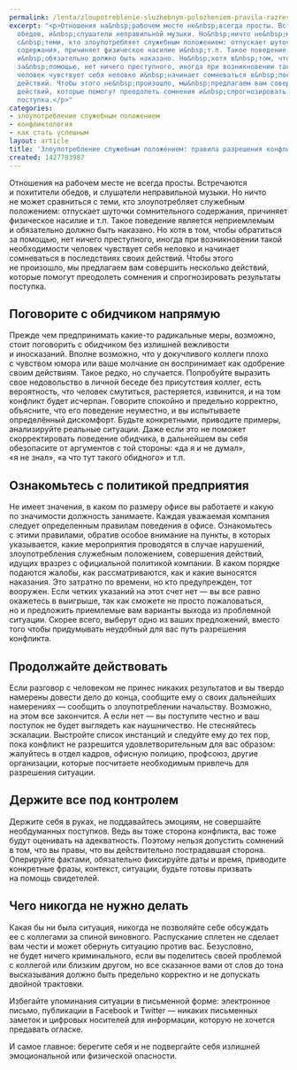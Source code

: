 ```yaml
---
permalink: /lenta/zloupotreblenie-sluzhebnym-polozheniem-pravila-razreshenija-konflikta
excerpt: "<p>Отношения на&nbsp;рабочем месте не&nbsp;всегда просты. Встречаются и&nbsp;похитители
  обедов, и&nbsp;слушатели неправильной музыки. Но&nbsp;ничто не&nbsp;может сравниться
  с&nbsp;теми, кто злоупотребляет служебным положением: отпускает шуточки сомнительного
  содержания, причиняет физическое насилие и&nbsp;т.п. Такое поведение является неприемлемым
  и&nbsp;обязательно должно быть наказано. Но&nbsp;хотя в&nbsp;том, чтобы обратиться
  за&nbsp;помощью, нет ничего преступного, иногда при возникновении такой необходимости
  человек чувствует себя неловко и&nbsp;начинает сомневаться в&nbsp;последствиях своих
  действий. Чтобы этого не&nbsp;произошло, мы&nbsp;предлагаем вам совершить несколько
  действий, которые помогут преодолеть сомнения и&nbsp;спрогнозировать результаты
  поступка.</p>"
categories:
- злоупотребление служебным положением
- конфликтология
- как стать успешным
layout: article
title: 'Злоупотребление служебным положением: правила разрешения конфликта'
created: 1427783987
---
```

Отношения на рабочем месте не всегда просты. Встречаются и похитители обедов, и слушатели неправильной музыки. Но ничто не может сравниться с теми, кто злоупотребляет служебным положением: отпускает шуточки сомнительного содержания, причиняет физическое насилие и т.п. Такое поведение является неприемлемым и обязательно должно быть наказано. Но хотя в том, чтобы обратиться за помощью, нет ничего преступного, иногда при возникновении такой необходимости человек чувствует себя неловко и начинает сомневаться в последствиях своих действий. Чтобы этого не произошло, мы предлагаем вам совершить несколько действий, которые помогут преодолеть сомнения и спрогнозировать результаты поступка.

## Поговорите с обидчиком напрямую ##

Прежде чем предпринимать какие-то радикальные меры, возможно, стоит поговорить с обидчиком без излишней вежливости и иносказаний. Вполне возможно, что у докучливого коллеги плохо с чувством юмора или ваше молчание он воспринимает как одобрение своим действиям. Такое редко, но случается. Попробуйте выразить свое недовольство в личной беседе без присутствия коллег, есть вероятность, что человек смутиться, растеряется, извинится, и на том конфликт будет исчерпан. Говорите спокойно и предельно корректно, объясните, что его поведение неуместно, и вы испытываете определённый дискомфорт. Будьте конкретными, приводите примеры, анализируйте реальные ситуации. Даже если это не поможет скорректировать поведение обидчика, в дальнейшем вы себя обезопасите от аргументов с той стороны: «да я и не думал», «я не знал», «а что тут такого обидного» и т.п.

## Ознакомьтесь с политикой предприятия ##

Не имеет значения, в каком по размеру офисе вы работаете и какую по значимости должность занимаете. Каждая уважаемая компания следует определенным правилам поведения в офисе. Ознакомьтесь с этими правилами, обратив особое внимание на пункты, в которых указывается, какие мероприятия проводятся в случае нарушений, злоупотребления служебным положением, совершения действий, идущих вразрез с официальной политикой компании. В каком порядке подаются жалобы, как рассматриваются, как и какие выносятся наказания. Это затратно по времени, но кто предупрежден, тот вооружен. Если четких указаний на этот счет нет — вы все равно окажетесь в выигрыше, так как сможете не просто пожаловаться, но и предложить приемлемые вам варианты выхода из проблемной ситуации. Скорее всего, выберут одно из ваших предложений, вместо того чтобы придумывать неудобный для вас путь разрешения конфликта.

## Продолжайте действовать ##

Если разговор с человеком не принес никаких результатов и вы твердо намерены довести дело до конца, сообщите ему о своих дальнейших намерениях — сообщить о злоупотреблении начальству. Возможно, на этом все закончится. А если нет — вы поступите честно и ваш поступок не будет выглядеть как наушничество. Не стесняйтесь эскалации. Выстройте список инстанций и следуйте ему до тех пор, пока конфликт не разрешится удовлетворительным для вас образом: жалуйтесь в отдел кадров, офисную полицию, профсоюз, другие организации, которые посчитаете необходимым привлечь для разрешения ситуации.

## Держите все под контролем ##

Держите себя в руках, не поддавайтесь эмоциям, не совершайте необдуманных поступков. Ведь вы тоже сторона конфликта, вас тоже будут оценивать на адекватность. Поэтому нельзя допустить сомнений в том, что вы правы, что вы действительно пострадавшая сторона. Оперируйте фактами, обязательно фиксируйте даты и время, приводите конкретные фразы, контекст, ситуации, будьте готовы призвать на помощь свидетелей.

## Чего никогда не нужно делать ##

Какая бы ни была ситуация, никогда не позволяйте себе обсуждать ее с коллегами за спиной виновного. Распускание сплетен не сделает вам чести и может обернуть ситуацию против вас. Безусловно, не будет ничего криминального, если вы поделитесь своей проблемой с коллегой или близким другом, но все сказанное вами от слов до тона высказывания должно быть предельно корректно и не допускать двойной трактовки.

Избегайте упоминания ситуации в письменной форме: электронное письмо, публикации в Facebook и Twitter — никаких письменных заметок и цифровых носителей для информации, которую не хочется предавать огласке.

И самое главное: берегите себя и не подвергайте себя излишней эмоциональной или физической опасности.
